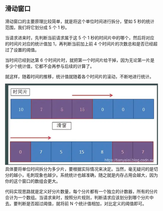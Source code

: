 ## 滑动窗口
滑动窗口的主要原理比较简单，就是将这个单位时间进行拆分，譬如 5 秒的统计范围，我们将它划分成 5 个 1 秒。

当请求进来时，先判断当前请求属于这 5 个 1 秒的时间片中的哪个，然后将对应的时间片对应的统计值加 1，再判断当前加上前 4 个时间片的次数总和是否已经超过了设置的阈值。

当时间已经到达第 6 个时间片时，就把第一个时间片给干掉，因为无论第一片是多少个统计值，它都不会再参与后续的计算了。

就这样，随着时间的推移，统计值就随着各个时间片的滚动，不断地进行统计。

![img.png](img.png)
具体要将单位时间拆分为多少片，要根据实际情况来决定。当然，毫无疑问的是切分的越小，毛刺现象也越少。系统统计也越准确，随之就是内存占用会越大，因为你的这个窗口的数组会更大。

代码实现思路就是定义好分片数量，每个分片都有一个独立的计数器，所有的分片合计为一个数组。当请求来时，按照分片规则，判断请求应该划分到哪个分片中去。要判断是否超过阈值，就将前 N 个统计值相加，对比定义的阈值即可。
